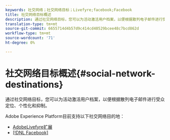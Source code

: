 ```yaml
---
keywords: 社交网络；社交网络目标；Livefyre;facebook;Facebook
title: 社交网络目标概述
description: 通过社交网络目标，您可以为活动激活用户档案，以便根据散列电子邮件进行受众定位、个性化和抑制。
translation-type: tm+mt
source-git-commit: 6655714d4b57d9c414cd40529bcee48c7bcd862d
workflow-type: tm+mt
source-wordcount: '71'
ht-degree: 0%

---
```



# 社交网络目标概述{#social-network-destinations}

通过社交网络目标，您可以为活动激活用户档案，以便根据散列电子邮件进行受众定位、个性化和抑制。

Adobe Experience Platform目前支持以下社交网络目的地：

- [AdobeLivefyre扩展](./adobe-livefyre.md)
- [[!DNL Facebook]](./facebook.md)